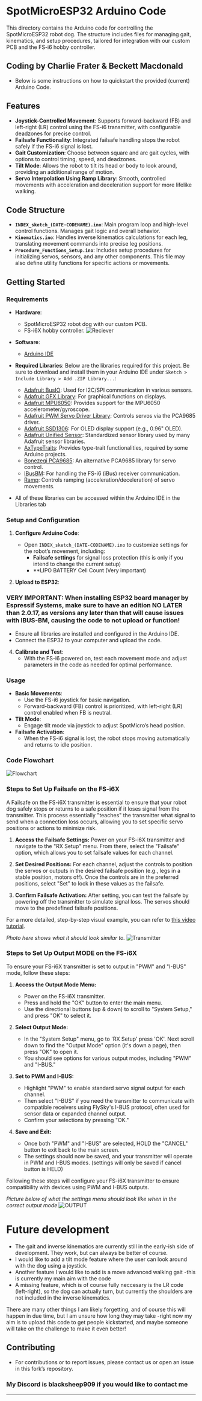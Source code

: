 # SpotMicroESP32 Arduino Code

This directory contains the Arduino code for controlling the SpotMicroESP32 robot dog. The structure includes files for managing gait, kinematics, and setup procedures, tailored for integration with our custom PCB and the FS-i6 hobby controller.

## Coding by Charlie Frater & Beckett Macdonald ##

- Below is some instructions on how to quickstart the provided (current) Arduino Code.

## Features

- **Joystick-Controlled Movement**: Supports forward-backward (FB) and left-right (LR) control using the FS-i6 transmitter, with configurable deadzones for precise control.
- **Failsafe Functionality**: Integrated failsafe handling stops the robot safely if the FS-i6 signal is lost.
- **Gait Customization**: Choose between square and arc gait cycles, with options to control timing, speed, and deadzones.
- **Tilt Mode**: Allows the robot to tilt its head or body to look around, providing an additional range of motion.
- **Servo Interpolation Using Ramp Library**: Smooth, controlled movements with acceleration and deceleration support for more lifelike walking.

## Code Structure

- **`INDEX_sketch_(DATE-CODENAME).ino`**: Main program loop and high-level control functions. Manages gait logic and overall behavior.
- **`Kinematics.ino`**: Handles inverse kinematics calculations for each leg, translating movement commands into precise leg positions.
- **`Procedure_Functions_Setup.ino`**: Includes setup procedures for initializing servos, sensors, and any other components. This file may also define utility functions for specific actions or movements.

## Getting Started

### Requirements

- **Hardware**:
  - SpotMicroESP32 robot dog with our custom PCB.
  - FS-i6X hobby controller.
![Reciever](https://github.com/Blacksheep909/SpotMicroESP32/blob/master/code/FS-I6X%2B20160331.450(1).png)

- **Software**:
  - [Arduino IDE](https://www.arduino.cc/en/software)
  
- **Required Libraries**:
  Below are the libraries required for this project. Be sure to download and install them in your Arduino IDE under `Sketch > Include Library > Add .ZIP Library...`:

  - [Adafruit BusIO](https://github.com/adafruit/Adafruit_BusIO): Used for I2C/SPI communication in various sensors.
  - [Adafruit GFX Library](https://github.com/adafruit/Adafruit-GFX-Library): For graphical functions on displays.
  - [Adafruit MPU6050](https://github.com/adafruit/Adafruit_MPU6050): Provides support for the MPU6050 accelerometer/gyroscope.
  - [Adafruit PWM Servo Driver Library](https://github.com/adafruit/Adafruit-PWM-Servo-Driver-Library): Controls servos via the PCA9685 driver.
  - [Adafruit SSD1306](https://github.com/adafruit/Adafruit_SSD1306): For OLED display support (e.g., 0.96" OLED).
  - [Adafruit Unified Sensor](https://github.com/adafruit/Adafruit_Sensor): Standardized sensor library used by many Adafruit sensor libraries.
  - [AxTypeTraits](https://github.com/xoRaxes/AxTypeTraits): Provides type-trait functionalities, required by some Arduino projects.
  - [Bonezegi PCA9685](https://github.com/bonezegi/PCA9685): An alternative PCA9685 library for servo control.
  - [IBusBM](https://github.com/bolderflight/IBusBM): For handling the FS-i6 (iBus) receiver communication.
  - [Ramp](https://github.com/Erriez/ErriezRamp): Controls ramping (acceleration/deceleration) of servo movements.

- All of these libraries can be accessed within the Arduino IDE in the Libraries tab
### Setup and Configuration

1. **Configure Arduino Code**:
   - Open `INDEX_sketch_(DATE-CODENAME).ino` to customize settings for the robot’s movement, including:
     - **Failsafe settings** for signal loss protection (this is only if you intend to change the current setup)
     - **LIPO BATTERY Cell Count (Very important)

2. **Upload to ESP32**:
### **VERY IMPORTANT:** When installing ESP32 board manager by Espressif Systems, make sure to have an edition NO LATER than **2.0.17**, as versions any later than that will cause issues with IBUS-BM, causing the code to not upload or function!
   - Ensure all libraries are installed and configured in the Arduino IDE.
   - Connect the ESP32 to your computer and upload the code.

4. **Calibrate and Test**:
   - With the FS-i6 powered on, test each movement mode and adjust parameters in the code as needed for optimal performance.

### Usage

- **Basic Movements**:
  - Use the FS-i6 joystick for basic navigation.
  - Forward-backward (FB) control is prioritized, with left-right (LR) control enabled when FB is neutral.
- **Tilt Mode**:
  - Engage tilt mode via joystick to adjust SpotMicro’s head position.
- **Failsafe Activation**:
  - When the FS-i6 signal is lost, the robot stops moving automatically and returns to idle position.

### Code Flowchart

![Flowchart](https://github.com/Blacksheep909/SpotMicroESP32/blob/master/code/detailed_robot_dog_flowchart.png)


### Steps to Set Up Failsafe on the FS-i6X

A Failsafe on the FS-i6X transmitter is essential to ensure that your robot dog safely stops or returns to a safe position if it loses signal from the transmitter. This process essentially "teaches" the transmitter what signal to send when a connection loss occurs, allowing you to set specific servo positions or actions to minimize risk.

1. **Access the Failsafe Settings:**
   Power on your FS-i6X transmitter and navigate to the "RX Setup" menu. From there, select the "Failsafe" option, which allows you to set failsafe values for each channel.

2. **Set Desired Positions:**
   For each channel, adjust the controls to position the servos or outputs in the desired failsafe position (e.g., legs in a stable position, motors off). Once the controls are in the preferred positions, select "Set" to lock in these values as the failsafe.

3. **Confirm Failsafe Activation:**
   After setting, you can test the failsafe by powering off the transmitter to simulate signal loss. The servos should move to the predefined failsafe positions.

For a more detailed, step-by-step visual example, you can refer to [this video tutorial](https://www.youtube.com/watch?v=4N_hHfpEoHY).

*Photo here shows what it should look similar to.*
![Transmitter](https://github.com/Blacksheep909/SpotMicroESP32/blob/master/code/20241114_190217(1).jpg)

### Steps to Set Up Output MODE on the FS-i6X
To ensure your FS-i6X transmitter is set to output in "PWM" and "I-BUS" mode, follow these steps:

1. **Access the Output Mode Menu:**
   - Power on the FS-i6X transmitter.
   - Press and hold the "OK" button to enter the main menu.
   - Use the directional buttons (up & down) to scroll to "System Setup," and press "OK" to select it.

2. **Select Output Mode:**
   - In the "System Setup" menu, go to 'RX Setup' press 'OK'. Next scroll down to find the "Output Mode" option (it's down a page), then press "OK" to open it.
   - You should see options for various output modes, including "PWM" and "I-BUS."

3. **Set to PWM and I-BUS:**
   - Highlight "PWM" to enable standard servo signal output for each channel.
   - Then select "I-BUS" if you need the transmitter to communicate with compatible receivers using FlySky's I-BUS protocol, often used for sensor data or expanded channel output.
   - Confirm your selections by pressing "OK."

4. **Save and Exit:**
   - Once both "PWM" and "I-BUS" are selected, HOLD the "CANCEL" button to exit back to the main screen.
   - The settings should now be saved, and your transmitter will operate in PWM and I-BUS modes. (settings will only be saved if cancel button is HELD)

Following these steps will configure your FS-i6X transmitter to ensure compatibility with devices using PWM and I-BUS outputs.

*Picture below of what the settings menu should look like when in the correct output mode*
![OUTPUT](https://github.com/Blacksheep909/SpotMicroESP32/blob/master/code/20241114_211004(1).jpg)


# Future development
- The gait and inverse kinematics are currently still in the early-ish side of development. They work, but can always be better of course.
- I would like to add a tilt mode feature where the user can look around with the dog using a joystick.
- Another feature I would like to add is a move advanced walking gait -this is currently my main aim with the code
- A missing feature, which is of course fully neccesary is the LR code (left-right), so the dog can actually turn, but currently the shoulders are not included in the inverse kinematics.

There are many other things I am likely forgetting, and of course this will happen in due time, but I am unsure how long they may take -right now my aim is to upload this code to get people kickstarted, and maybe someone will take on the challenge to make it even better!

## Contributing

- For contributions or to report issues, please contact us or open an issue in this fork’s repository.

### My Discord is blacksheep909 if you would like to contact me
---
